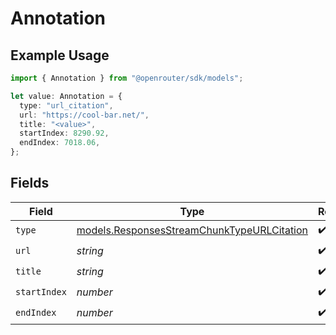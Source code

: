 # Annotation

## Example Usage

```typescript
import { Annotation } from "@openrouter/sdk/models";

let value: Annotation = {
  type: "url_citation",
  url: "https://cool-bar.net/",
  title: "<value>",
  startIndex: 8290.92,
  endIndex: 7018.06,
};
```

## Fields

| Field                                                                                          | Type                                                                                           | Required                                                                                       | Description                                                                                    |
| ---------------------------------------------------------------------------------------------- | ---------------------------------------------------------------------------------------------- | ---------------------------------------------------------------------------------------------- | ---------------------------------------------------------------------------------------------- |
| `type`                                                                                         | [models.ResponsesStreamChunkTypeURLCitation](../models/responsesstreamchunktypeurlcitation.md) | :heavy_check_mark:                                                                             | N/A                                                                                            |
| `url`                                                                                          | *string*                                                                                       | :heavy_check_mark:                                                                             | N/A                                                                                            |
| `title`                                                                                        | *string*                                                                                       | :heavy_check_mark:                                                                             | N/A                                                                                            |
| `startIndex`                                                                                   | *number*                                                                                       | :heavy_check_mark:                                                                             | N/A                                                                                            |
| `endIndex`                                                                                     | *number*                                                                                       | :heavy_check_mark:                                                                             | N/A                                                                                            |